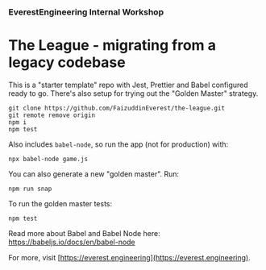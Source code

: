 ### EverestEngineering Internal Workshop
# The League - migrating from a legacy codebase

This is a "starter template" repo with Jest, Prettier and Babel configured ready to go.
There's also setup for trying out the "Golden Master" strategy.

```shell
git clone https://github.com/FaizuddinEverest/the-league.git
git remote remove origin
npm i
npm test
```

Also includes `babel-node`, so run the app (not for production) with:
```shell
npx babel-node game.js
```

You can also generate a new "golden master". Run:
```shell
npm run snap
```

To run the golden master tests:
```shell
npm test
```

Read more about Babel and Babel Node here: https://babeljs.io/docs/en/babel-node

For more, visit [https://everest.engineering](https://everest.engineering).
